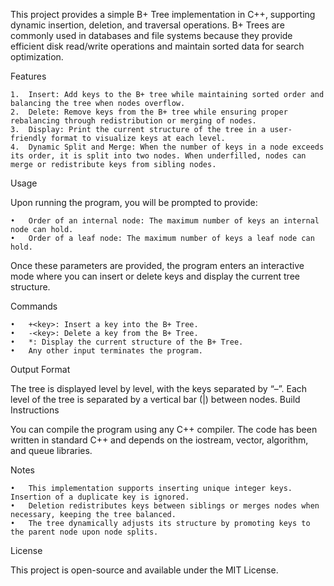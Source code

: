 
This project provides a simple B+ Tree implementation in C++, supporting dynamic insertion, deletion, and traversal operations. B+ Trees are commonly used in databases and file systems because they provide efficient disk read/write operations and maintain sorted data for search optimization.

Features

	1.	Insert: Add keys to the B+ tree while maintaining sorted order and balancing the tree when nodes overflow.
	2.	Delete: Remove keys from the B+ tree while ensuring proper rebalancing through redistribution or merging of nodes.
	3.	Display: Print the current structure of the tree in a user-friendly format to visualize keys at each level.
	4.	Dynamic Split and Merge: When the number of keys in a node exceeds its order, it is split into two nodes. When underfilled, nodes can merge or redistribute keys from sibling nodes.


Usage

Upon running the program, you will be prompted to provide:

	•	Order of an internal node: The maximum number of keys an internal node can hold.
	•	Order of a leaf node: The maximum number of keys a leaf node can hold.

Once these parameters are provided, the program enters an interactive mode where you can insert or delete keys and display the current tree structure.

Commands

	•	+<key>: Insert a key into the B+ Tree.
	•	-<key>: Delete a key from the B+ Tree.
	•	*: Display the current structure of the B+ Tree.
	•	Any other input terminates the program.

Output Format

The tree is displayed level by level, with the keys separated by “–”. Each level of the tree is separated by a vertical bar (|) between nodes.
Build Instructions

You can compile the program using any C++ compiler. The code has been written in standard C++ and depends on the iostream, vector, algorithm, and queue libraries.


Notes

	•	This implementation supports inserting unique integer keys. Insertion of a duplicate key is ignored.
	•	Deletion redistributes keys between siblings or merges nodes when necessary, keeping the tree balanced.
	•	The tree dynamically adjusts its structure by promoting keys to the parent node upon node splits.

License

This project is open-source and available under the MIT License.
